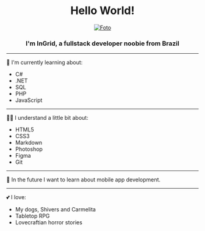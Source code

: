 <span align="center">

# Hello World!

[![Foto](https://uploaddeimagens.com.br/images/003/857/829/original/Lkd3.png)](https://www.linkedin.com/in/ingridwagner/)

### I'm InGrid, a fullstack developer noobie from Brazil

</span>

---

🌱 I'm currently learning about:

- C#
- .NET
- SQL
- PHP
- JavaScript

---

👨‍💻 I understand a little bit about:

- HTML5
- CSS3
- Markdown
- Photoshop
- Figma
- Git

---

📝 In the future I want to learn about mobile app development.

---

💕 I love:

- My dogs, Shivers and Carmelita
- Tabletop RPG
- Lovecraftian horror stories

